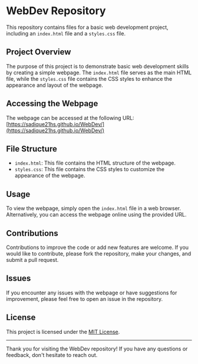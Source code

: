 # WebDev Repository

This repository contains files for a basic web development project, including an `index.html` file and a `styles.css` file.

## Project Overview

The purpose of this project is to demonstrate basic web development skills by creating a simple webpage. The `index.html` file serves as the main HTML file, while the `styles.css` file contains the CSS styles to enhance the appearance and layout of the webpage.

## Accessing the Webpage

The webpage can be accessed at the following URL: [https://sadique21hs.github.io/WebDev/](https://sadique21hs.github.io/WebDev/)

## File Structure

- `index.html`: This file contains the HTML structure of the webpage.
- `styles.css`: This file contains the CSS styles to customize the appearance of the webpage.

## Usage

To view the webpage, simply open the `index.html` file in a web browser. Alternatively, you can access the webpage online using the provided URL.

## Contributions

Contributions to improve the code or add new features are welcome. If you would like to contribute, please fork the repository, make your changes, and submit a pull request.

## Issues

If you encounter any issues with the webpage or have suggestions for improvement, please feel free to open an issue in the repository.

## License

This project is licensed under the [MIT License](LICENSE).

---

Thank you for visiting the WebDev repository! If you have any questions or feedback, don't hesitate to reach out.
